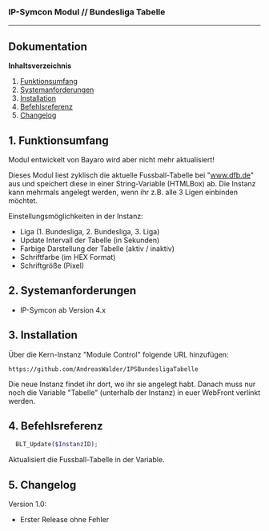 ### IP-Symcon Modul // Bundesliga Tabelle
---

## Dokumentation

**Inhaltsverzeichnis**

1. [Funktionsumfang](#1-funktionsumfang) 
2. [Systemanforderungen](#2-systemanforderungen)
3. [Installation](#3-installation)
4. [Befehlsreferenz](#4-befehlsreferenz)
5. [Changelog](#5-changelog) 


## 1. Funktionsumfang
Modul entwickelt von Bayaro wird aber nicht mehr aktualisiert!

Dieses Modul liest zyklisch die aktuelle Fussball-Tabelle bei "www.dfb.de"
aus und speichert diese in einer String-Variable (HTMLBox) ab. Die Instanz kann
mehrmals angelegt werden, wenn ihr z.B. alle 3 Ligen einbinden möchtet.

Einstellungsmöglichkeiten in der Instanz:
- Liga (1. Bundesliga, 2. Bundesliga, 3. Liga)
- Update Intervall der Tabelle (in Sekunden)
- Farbige Darstellung der Tabelle (aktiv / inaktiv)
- Schriftfarbe (im HEX Format)
- Schriftgröße (Pixel)


## 2. Systemanforderungen
- IP-Symcon ab Version 4.x


## 3. Installation
Über die Kern-Instanz "Module Control" folgende URL hinzufügen:

`https://github.com/AndreasWalder/IPSBundesligaTabelle`

Die neue Instanz findet ihr dort, wo ihr sie angelegt habt.
Danach muss nur noch die Variable "Tabelle" (unterhalb der Instanz) in euer WebFront verlinkt werden.


## 4. Befehlsreferenz
```php
  BLT_Update($InstanzID);
```
Aktualisiert die Fussball-Tabelle in der Variable.


## 5. Changelog
Version 1.0:
  - Erster Release ohne Fehler